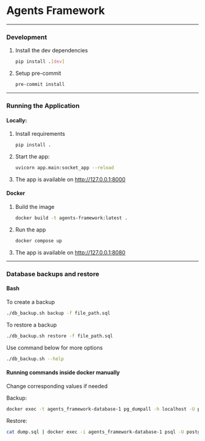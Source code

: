 # Agents Framework

---
### Development
1. Install the dev dependencies
    ```bash
    pip install .[dev]
    ```
2. Setup pre-commit
    ```bash
    pre-commit install
    ```

---
### Running the Application

#### Locally:
1. Install requirements
    ```bash
    pip install .
    ```
2. Start the app:
    ```bash
    uvicorn app.main:socket_app --reload
    ```
3. The app is available on http://127.0.0.1:8000

#### Docker
1. Build the image
    ```bash
    docker build -t agents-framework:latest .
    ```
2. Run the app
    ```bash
   docker compose up
    ```
3. The app is available on http://127.0.0.1:8080

---
### Database backups and restore

#### Bash
To create a backup
```bash
./db_backup.sh backup -f file_path.sql
```
To restore a backup
```bash
./db_backup.sh restore -f file_path.sql
```
Use command below for more options
```bash
./db_backup.sh --help
```

#### Running commands inside docker manually
Change corresponding values if needed

Backup:
```bash
docker exec -t agents_framework-database-1 pg_dumpall -h localhost -U postgres --data-only > dump.sql
```
Restore:
```bash
cat dump.sql | docker exec -i agents_framework-database-1 psql -U postgres -h localhost
```
